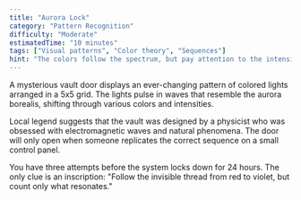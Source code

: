 ```yaml
---
title: "Aurora Lock"
category: "Pattern Recognition"
difficulty: "Moderate"
estimatedTime: "10 minutes"
tags: ["Visual patterns", "Color theory", "Sequences"]
hint: "The colors follow the spectrum, but pay attention to the intensity levels rather than just the hues."
---
```


A mysterious vault door displays an ever-changing pattern of colored lights arranged in a 5x5 grid. The lights pulse in waves that resemble the aurora borealis, shifting through various colors and intensities.

Local legend suggests that the vault was designed by a physicist who was obsessed with electromagnetic waves and natural phenomena. The door will only open when someone replicates the correct sequence on a small control panel.

You have three attempts before the system locks down for 24 hours. The only clue is an inscription: "Follow the invisible thread from red to violet, but count only what resonates."
